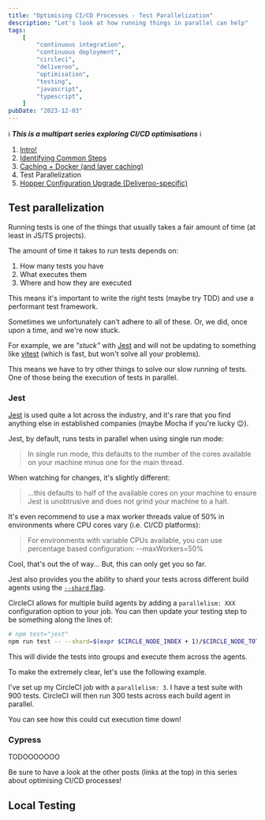 ```yaml
---
title: "Optimising CI/CD Processes - Test Parallelization"
description: "Let's look at how running things in parallel can help"
tags:
    [
        "continuous integration",
        "continuous deployment",
        "circleci",
        "deliveroo",
        "optimisation",
        "testing",
        "javascript",
        "typescript",
    ]
pubDate: "2023-12-03"
---
```


ℹ️ **_This is a multipart series exploring CI/CD optimisations_** ℹ️

1. [Intro!](./optimising-ci-cd-processes.md)
2. [Identifying Common Steps](./optimising-ci-cd-identifying-common-steps.md)
3. [Caching + Docker (and layer caching)](./optimising-ci-cd-caching.md)
4. Test Parallelization
5. [Hopper Configuration Upgrade (Deliveroo-specific)](./optimising-ci-cd-hopper-upgrades.md)

## Test parallelization

Running tests is one of the things that usually takes a fair amount of time (at least in JS/TS projects).

The amount of time it takes to run tests depends on:

1. How many tests you have
2. What executes them
3. Where and how they are executed

This means it's important to write the right tests (maybe try TDD) and use a performant test framework.

Sometimes we unfortunately can't adhere to all of these. Or, we did, once upon a time, and we're now stuck.

For example, we are _"stuck"_ with [Jest][jest] and will not be updating to something like [vitest](https://vitest.dev/) (which is fast,
but won't solve all your problems).

This means we have to try other things to solve our slow running of tests. One of those being the execution of tests
in parallel.

### Jest

[Jest][jest] is used quite a lot across the industry, and it's rare that you find anything else in established companies
(maybe Mocha if you're lucky 😉).

Jest, by default, runs tests in parallel when using single run mode:

> In single run mode, this defaults to the number of the cores available on your machine minus one for the main thread.

When watching for changes, it's slightly different:

> ...this defaults to half of the available cores on your machine to ensure Jest is unobtrusive and does not grind your
> machine to a halt.

It's even recommend to use a max worker threads value of 50% in environments where CPU cores vary (i.e. CI/CD platforms):

> For environments with variable CPUs available, you can use percentage based configuration: --maxWorkers=50%

Cool, that's out the of way... But, this can only get you so far.

Jest also provides you the ability to shard your tests across different build agents using the [`--shard` flag](https://jestjs.io/docs/cli#--shard).

CircleCI allows for multiple build agents by adding a `parallelism: XXX` configuration option to your job. You can
then update your testing step to be something along the lines of:

```sh
# npm test="jest"
npm run test -- --shard=$(expr $CIRCLE_NODE_INDEX + 1)/$CIRCLE_NODE_TOTAL
```

This will divide the tests into groups and execute them across the agents.

To make the extremely clear, let's use the following example.

I've set up my CircleCI job with a `parallelism: 3`. I have a test suite with 900 tests. CircleCI will then run
300 tests across each build agent in parallel.

You can see how this could cut execution time down!

### Cypress

TODOOOOOOO

Be sure to have a look at the other posts (links at the top) in this series about optimising CI/CD processes!

## Local Testing

[jest]: https://jestjs.io/
